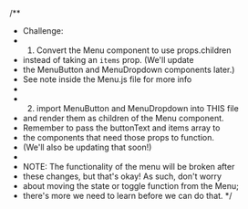 
/**
 * Challenge:
 * 1. Convert the Menu component to use props.children
 *    instead of taking an `items` prop. (We'll update
 *    the MenuButton and MenuDropdown components later.)
 *    See note inside the Menu.js file for more info
 *
 * 2. import MenuButton and MenuDropdown into THIS file
 *    and render them as children of the Menu component.
 *    Remember to pass the buttonText and items array to
 *    the components that need those props to function.
 *    (We'll also be updating that soon!)
 *
 * NOTE: The functionality of the menu will be broken after
 * these changes, but that's okay! As such, don't worry
 * about moving the state or toggle function from the Menu;
 * there's more we need to learn before we can do that.
 */